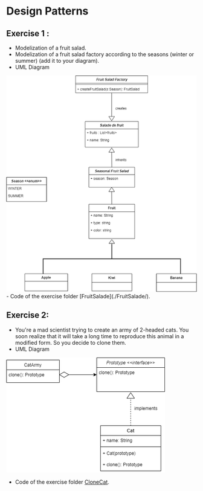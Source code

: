 # Design Patterns

## Exercise 1 : 
- Modelization of a fruit salad. 
- Modelization of a fruit salad factory according to the seasons (winter or summer) (add it to your diagram). 
-  UML Diagram 
<a href="./Images/Ex1_Fruit_Salade.png" target="_blank" rel="noreferrer">
    <img
      src="./Images/Ex1_Fruit_Salade.png"
      alt="PatternFactory"
    />
  </a>
- Code of the exercise folder [FruitSalade](./FruitSalade/).

## Exercise 2: 
- You're a mad scientist trying to create an army of 2-headed cats. You soon realize that it will take a long time to reproduce this animal in a modified form. So you decide to clone them.
- UML Diagram 
<a href="./Images/Ex2_Clone_Cat.png" target="_blank" rel="noreferrer">
    <img
      src="./Images/Ex2_Clone_Cat.png"
      alt="PatternPrototype"
    />
  </a>

- Code of the exercise folder [CloneCat](./CloneCat/).